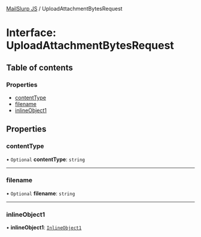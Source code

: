 [MailSlurp JS](../README.md) / UploadAttachmentBytesRequest

# Interface: UploadAttachmentBytesRequest

## Table of contents

### Properties

- [contentType](UploadAttachmentBytesRequest.md#contenttype)
- [filename](UploadAttachmentBytesRequest.md#filename)
- [inlineObject1](UploadAttachmentBytesRequest.md#inlineobject1)

## Properties

### contentType

• `Optional` **contentType**: `string`

___

### filename

• `Optional` **filename**: `string`

___

### inlineObject1

• **inlineObject1**: [`InlineObject1`](InlineObject1.md)
